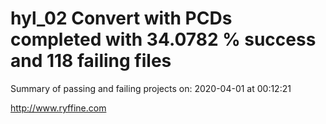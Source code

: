 # hyl_02 Convert with PCDs completed with 34.0782 % success and 118 failing files

Summary of passing and failing projects on: 2020-04-01 at 00:12:21

http://www.ryffine.com
